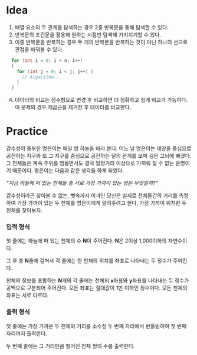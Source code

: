 # Idea

1. 배열 요소의 두 관계를 탐색하는 경우 2중 반복문을 통해 탐색할 수 있다.
2. 반복문의 조건문을 활용해 원하는 시점만 탐색해 가지치기할 수 있다.
3. 이중 반복문을 반복하는 경우 두 개의 반복문을 반복하는 것이 아닌 하나의 선으로 관점을 바꿔볼 수 있다.

```Java
  for (int i = 0; i < n; i++)
  {
    for (int j = 0; i < j; j++) {
      // Algorithm...
    }
  }
```

4. 데이터의 비교는 정수형으로 변경 후 비교하면 더 정확하고 쉽게 비교가 가능하다.
   이 문제의 경우 제곱근을 제거한 후 데이터를 비교한다.

# Practice

감수성이 풍부한 명은이는 매일 밤 하늘을 바라 본다. 어느 날 명은이는 태양을 중심으로 공전하는 지구와 또 그 지구를 중심으로 공전하는 달의 관계를 보며 깊은 고뇌에 빠졌다. 그 천체들은 계속 주위를 멤돌면서도 결국 일정거리 이상으로 가까워 질 수 없는 운명이기 때문이다. 명은이는 다음과 같은 생각을 하게 되었다.

_"지금 하늘에 떠 있는 천체들 중 서로 가장 가까이 있는 쌍은 무엇일까?"_

감수성이라곤 찾아볼 수 없는, 뼛속까지 이과인 당신은 실제로 천체들간의 거리를 측정하여 가장 가까이 있는 두 천체를 명은이에게 알려주려고 한다. 가장 가까이 위치한 두 천체를 찾아보자.

### **입력 형식**

첫 줄에는 하늘에 떠 있는 천체의 수 **N**이 주어진다. **N**은 2이상 1,000이하의 자연수이다.

그 후 총 **N**줄에 걸쳐서 각 줄에는 한 천체의 위치를 좌표로 나타내는 두 정수가 주어진다.

천체의 정보를 포함하는 **N**개의 각 줄에는 천체의 **x**좌표와 **y**좌표를 나타내는 두 정수가 공백으로 구분되어 주어진다. 모든 좌표는 절대값이 1만 이하인 정수이다. 모든 천체의 좌표는 서로 다르다.

### **출력 형식**

첫 줄에는 가장 가까운 두 천체의 거리를 소수점 두 번째 자리에서 반올림하여 첫 번째 자리까지 출력한다.

두 번째 줄에는 그 거리만큼 떨어진 천체 쌍의 수를 출력한다.
